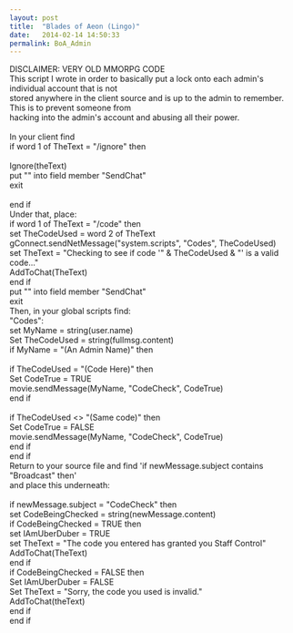```yaml
---
layout: post
title:  "Blades of Aeon (Lingo)"
date:   2014-02-14 14:50:33
permalink: BoA_Admin
---
```


<div class="post">
	DISCLAIMER: VERY OLD MMORPG CODE<br>
	This script I wrote in order to basically put a lock onto each admin's individual account that is not <br>
	stored anywhere in the client source and is up to the admin to remember. This is to prevent someone from <br>
	hacking into the admin's account and abusing all their power.<br>
	<br>
	In your client find<br>
	<div class="code">
		if word 1 of TheText = "/ignore" then<br>
			<br>
			Ignore(theText)<br>
			put "" into field member "SendChat"<br>
			exit<br>
			<br>
		end if<br>
	</div>
	Under that, place: <br>
	<div class="code">
		if word 1 of TheText = "/code" then<br>
			set TheCodeUsed = word 2 of TheText<br>
			gConnect.sendNetMessage("system.scripts", "Codes", TheCodeUsed)<br>
			set TheText = "Checking to see if code '" & TheCodeUsed & "' is a valid code..."<br>
			AddToChat(TheText)<br>
		end if<br>
		put "" into field member "SendChat"<br>
		exit<br>
	</div>
	Then, in your global scripts find:<br>
	<div class="code">
		"Codes":<br>
		  set MyName = string(user.name)<br>
		  Set TheCodeUsed = string(fullmsg.content)<br>
		  if MyName = "(An Admin Name)" then<br>
			<br>
			if TheCodeUsed = "(Code Here)" then<br>
			  Set CodeTrue = TRUE<br>
			  movie.sendMessage(MyName, "CodeCheck", CodeTrue)<br>
			end if<br>
			<br>
			if TheCodeUsed <> "(Same code)" then<br>
			  Set CodeTrue = FALSE<br>
			  movie.sendMessage(MyName, "CodeCheck", CodeTrue)<br>
			end if<br>
		end if<br>
	</div>
	Return to your source file and find 'if newMessage.subject contains "Broadcast" then'<br>
	and place this underneath:<br>
	<div class="code"><br>
		if newMessage.subject = "CodeCheck" then<br>
        set CodeBeingChecked = string(newMessage.content)<br>
        if CodeBeingChecked = TRUE then<br>
          set IAmUberDuber = TRUE<br>
          set TheText = "The code you entered has granted you Staff Control"<br>
          AddToChat(TheText)<br>
        end if<br>
        if CodeBeingChecked = FALSE then<br>
          Set IAmUberDuber = FALSE<br>
          Set TheText = "Sorry, the code you used is invalid."<br>
          AddToChat(theText)<br>
        end if<br>
      end if<br>
	 </div>
</div>
